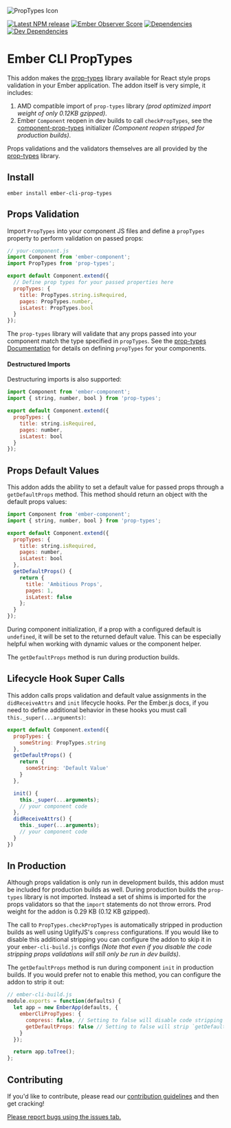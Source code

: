 ![PropTypes Icon](https://github.com/healthsparq/ember-cli-prop-types/raw/master/icon.png)

[![Latest NPM release](https://img.shields.io/npm/v/ember-cli-prop-types.svg)](
https://www.npmjs.com/package/ember-cli-prop-types)
[![Ember Observer Score](https://emberobserver.com/badges/ember-cli-prop-types.svg)](https://emberobserver.com/addons/ember-cli-prop-types)
[![Dependencies](https://david-dm.org/healthsparq/ember-cli-prop-types.svg)](https://david-dm.org/healthsparq/ember-cli-prop-types)
[![Dev Dependencies](https://david-dm.org/healthsparq/ember-cli-prop-types/dev-status.svg)](https://david-dm.org/healthsparq/ember-cli-prop-types?type=dev)

# Ember CLI PropTypes

This addon makes the [prop-types](https://www.npmjs.com/package/prop-types)
library available for React style props validation in your Ember application. The
addon itself is very simple, it includes:
1. AMD compatible import of `prop-types` library _(prod optimized import weight of
  only 0.12KB gzipped)_.
2. Ember `Component` reopen in dev builds to call `checkPropTypes`, see the
  [component-prop-types](https://github.com/healthsparq/ember-cli-prop-types/blob/master/addon/initializers/component-prop-types.js)
  initializer _(Component reopen stripped for production builds)_.

Props validations and the validators themselves are all provided by the
[prop-types](https://www.npmjs.com/package/prop-types) library.

## Install

```
ember install ember-cli-prop-types
```

## Props Validation
Import `PropTypes` into your component JS files and define a `propTypes` property to
perform validation on passed props:

```javascript
// your-component.js
import Component from 'ember-component';
import PropTypes from 'prop-types';

export default Component.extend({
  // Define prop types for your passed properties here
  propTypes: {
    title: PropTypes.string.isRequired,
    pages: PropTypes.number,
    isLatest: PropTypes.bool
  }
});
```

The `prop-types` library will validate that any props passed into your component
match the type specified in `propTypes`. See the
[prop-types Documentation](https://www.npmjs.com/package/prop-types) for details on
defining `propTypes` for your components.

#### Destructured Imports

Destructuring imports is also supported:

```javascript
import Component from 'ember-component';
import { string, number, bool } from 'prop-types';

export default Component.extend({
  propTypes: {
    title: string.isRequired,
    pages: number,
    isLatest: bool
  }
});
```

## Props Default Values
This addon adds the ability to set a default value for passed props through a `getDefaultProps`
method. This method should return an object with the default props values:

```javascript
import Component from 'ember-component';
import { string, number, bool } from 'prop-types';

export default Component.extend({
  propTypes: {
    title: string.isRequired,
    pages: number,
    isLatest: bool
  },
  getDefaultProps() {
    return {
      title: 'Ambitious Props',
      pages: 1,
      isLatest: false
    };
  }
});
```

During component initialization, if a prop with a configured default is `undefined`,
it will be set to the returned default value. This can be especially helpful when
working with dynamic values or the component helper.

The `getDefaultProps` method is run during production builds.

## Lifecycle Hook Super Calls
This addon calls props validation and default value assignments in the `didReceiveAttrs`
and `init` lifecycle hooks. Per the Ember.js docs, if you need to define additional behavior in
these hooks you must call `this._super(...arguments)`:

```javascript
export default Component.extend({
  propTypes: {
    someString: PropTypes.string
  },
  getDefaultProps() {
    return {
      someString: 'Default Value'
    }
  },

  init() {
    this._super(...arguments);
    // your component code
  },
  didReceiveAttrs() {
    this._super(...arguments);
    // your component code
  }
})
```

## In Production
Although props validation is only run in development builds, this addon must be
included for production builds as well. During production builds the `prop-types`
library is not imported. Instead a set of shims is imported for the props validators
so that the `import` statements do not throw errors. Prod weight for the addon is
0.29 KB (0.12 KB gzipped).

The call to `PropTypes.checkPropTypes` is automatically stripped in production builds
as well using UglifyJS's `compress` configurations. If you would like to disable this
additional stripping you can configure the addon to skip it in your
`ember-cli-build.js` configs _(Note that even if you disable the code stripping props
validations will still only be run in dev builds)_.

The `getDefaultProps` method is run during component `init` in production builds. If
you would prefer not to enable this method, you can configure the addon to strip it
out:

```javascript
// ember-cli-build.js
module.exports = function(defaults) {
  let app = new EmberApp(defaults, {
    emberCliPropTypes: {
      compress: false, // Setting to false will disable code stripping
      getDefaultProps: false // Setting to false will strip `getDefaultProps` feature
    }
  });

  return app.toTree();
};

```

## Contributing

If you'd like to contribute, please read our [contribution
guidelines](./.github/CONTRIBUTING.md) and then get cracking!

[Please report bugs using the issues tab.](https://github.com/healthsparq/ember-cli-prop-types/issues)
